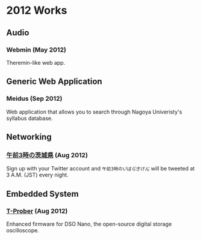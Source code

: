 2012 Works
==========

Audio
-----

### Webmin (May 2012)

Theremin-like web app.


Generic Web Application
-----------------------

### Meidus (Sep 2012)

Web application that allows you to search through Nagoya Univeristy's syllabus database.


Networking
----------

### [午前3時の茨城県](https://yvt.jp/ibaragi-3am/) (Aug 2012)

Sign up with your Twitter account and `午前3時のい゙ばら゙ぎげん゙` will be tweeted at 3 A.M. (JST) every night.

Embedded System
---------------

### [T-Prober](https://github.com/yvt/t-prober) (Aug 2012)

Enhanced firmware for DSO Nano, the open-source digital storage oscilloscope.
